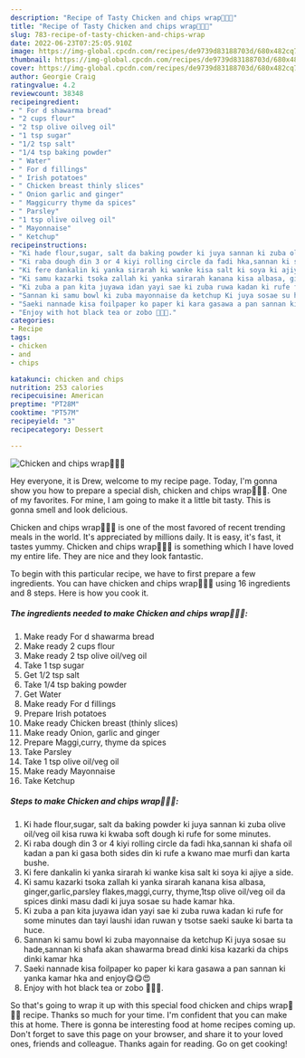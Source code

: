 ```yaml
---
description: "Recipe of Tasty Chicken and chips wrap🌯🌯🌯"
title: "Recipe of Tasty Chicken and chips wrap🌯🌯🌯"
slug: 783-recipe-of-tasty-chicken-and-chips-wrap
date: 2022-06-23T07:25:05.910Z
image: https://img-global.cpcdn.com/recipes/de9739d83188703d/680x482cq70/chicken-and-chips-wrap-recipe-main-photo.jpg
thumbnail: https://img-global.cpcdn.com/recipes/de9739d83188703d/680x482cq70/chicken-and-chips-wrap-recipe-main-photo.jpg
cover: https://img-global.cpcdn.com/recipes/de9739d83188703d/680x482cq70/chicken-and-chips-wrap-recipe-main-photo.jpg
author: Georgie Craig
ratingvalue: 4.2
reviewcount: 38348
recipeingredient:
- " For d shawarma bread"
- "2 cups flour"
- "2 tsp olive oilveg oil"
- "1 tsp sugar"
- "1/2 tsp salt"
- "1/4 tsp baking powder"
- " Water"
- " For d fillings"
- " Irish potatoes"
- " Chicken breast thinly slices"
- " Onion garlic and ginger"
- " Maggicurry thyme da spices"
- " Parsley"
- "1 tsp olive oilveg oil"
- " Mayonnaise"
- " Ketchup"
recipeinstructions:
- "Ki hade flour,sugar, salt da baking powder ki juya sannan ki zuba olive oil/veg oil kisa ruwa ki kwaba soft dough ki rufe for some minutes."
- "Ki raba dough din 3 or 4 kiyi rolling circle da fadi hka,sannan ki shafa oil kadan a pan ki gasa both sides din ki rufe a kwano mae murfi dan karta bushe."
- "Ki fere dankalin ki yanka sirarah ki wanke kisa salt ki soya ki ajiye a side."
- "Ki samu kazarki tsoka zallah ki yanka sirarah kanana kisa albasa, ginger,garlic,parsley flakes,maggi,curry, thyme,1tsp olive oil/veg oil da spices dinki masu dadi ki juya sosae su hade kamar hka."
- "Ki zuba a pan kita juyawa idan yayi sae ki zuba ruwa kadan ki rufe for some minutes dan tayi laushi idan ruwan y tsotse saeki sauke ki barta ta huce."
- "Sannan ki samu bowl ki zuba mayonnaise da ketchup Ki juya sosae su hade,sannan ki shafa akan shawarma bread dinki kisa kazarki da chips dinki kamar hka"
- "Saeki nannade kisa foilpaper ko paper ki kara gasawa a pan sannan ki yanka kamar hka and enjoy😋😋😍"
- "Enjoy with hot black tea or zobo 🍷🍷🌯."
categories:
- Recipe
tags:
- chicken
- and
- chips

katakunci: chicken and chips 
nutrition: 253 calories
recipecuisine: American
preptime: "PT28M"
cooktime: "PT57M"
recipeyield: "3"
recipecategory: Dessert

---
```



![Chicken and chips wrap🌯🌯🌯](https://img-global.cpcdn.com/recipes/de9739d83188703d/680x482cq70/chicken-and-chips-wrap-recipe-main-photo.jpg)

Hey everyone, it is Drew, welcome to my recipe page. Today, I'm gonna show you how to prepare a special dish, chicken and chips wrap🌯🌯🌯. One of my favorites. For mine, I am going to make it a little bit tasty. This is gonna smell and look delicious.

Chicken and chips wrap🌯🌯🌯 is one of the most favored of recent trending meals in the world. It's appreciated by millions daily. It is easy, it's fast, it tastes yummy. Chicken and chips wrap🌯🌯🌯 is something which I have loved my entire life. They are nice and they look fantastic.




To begin with this particular recipe, we have to first prepare a few ingredients. You can have chicken and chips wrap🌯🌯🌯 using 16 ingredients and 8 steps. Here is how you cook it.

<!--inarticleads1-->

##### The ingredients needed to make Chicken and chips wrap🌯🌯🌯:

1. Make ready  For d shawarma bread
1. Make ready 2 cups flour
1. Make ready 2 tsp olive oil/veg oil
1. Take 1 tsp sugar
1. Get 1/2 tsp salt
1. Take 1/4 tsp baking powder
1. Get  Water
1. Make ready  For d fillings
1. Prepare  Irish potatoes
1. Make ready  Chicken breast (thinly slices)
1. Make ready  Onion, garlic and ginger
1. Prepare  Maggi,curry, thyme da spices
1. Take  Parsley
1. Take 1 tsp olive oil/veg oil
1. Make ready  Mayonnaise
1. Take  Ketchup




<!--inarticleads2-->

##### Steps to make Chicken and chips wrap🌯🌯🌯:

1. Ki hade flour,sugar, salt da baking powder ki juya sannan ki zuba olive oil/veg oil kisa ruwa ki kwaba soft dough ki rufe for some minutes.
1. Ki raba dough din 3 or 4 kiyi rolling circle da fadi hka,sannan ki shafa oil kadan a pan ki gasa both sides din ki rufe a kwano mae murfi dan karta bushe.
1. Ki fere dankalin ki yanka sirarah ki wanke kisa salt ki soya ki ajiye a side.
1. Ki samu kazarki tsoka zallah ki yanka sirarah kanana kisa albasa, ginger,garlic,parsley flakes,maggi,curry, thyme,1tsp olive oil/veg oil da spices dinki masu dadi ki juya sosae su hade kamar hka.
1. Ki zuba a pan kita juyawa idan yayi sae ki zuba ruwa kadan ki rufe for some minutes dan tayi laushi idan ruwan y tsotse saeki sauke ki barta ta huce.
1. Sannan ki samu bowl ki zuba mayonnaise da ketchup Ki juya sosae su hade,sannan ki shafa akan shawarma bread dinki kisa kazarki da chips dinki kamar hka
1. Saeki nannade kisa foilpaper ko paper ki kara gasawa a pan sannan ki yanka kamar hka and enjoy😋😋😍
1. Enjoy with hot black tea or zobo 🍷🍷🌯.




So that's going to wrap it up with this special food chicken and chips wrap🌯🌯🌯 recipe. Thanks so much for your time. I'm confident that you can make this at home. There is gonna be interesting food at home recipes coming up. Don't forget to save this page on your browser, and share it to your loved ones, friends and colleague. Thanks again for reading. Go on get cooking!
